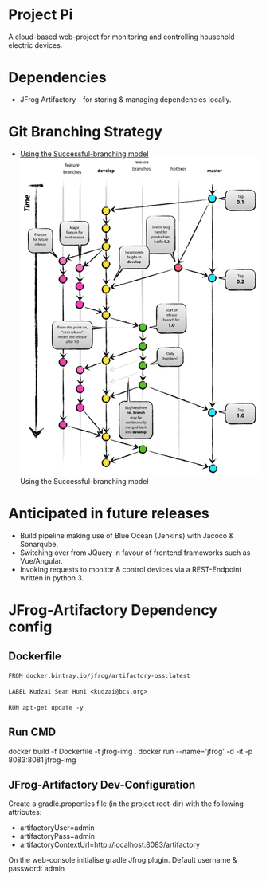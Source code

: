# Project Pi
A cloud-based web-project for monitoring and controlling household electric devices. 

# Dependencies
- JFrog Artifactory - for storing & managing dependencies locally.


# Git Branching Strategy
- [Using the Successful-branching model](http://nvie.com/posts/a-successful-git-branching-model/)
![Successful Git Branching Model](https://raw.githubusercontent.com/sean-huni/pi/dev/git_model.png "Git Branching Model")
Using the Successful-branching model

# Anticipated in future releases
- Build pipeline making use of Blue Ocean (Jenkins) with Jacoco & Sonarqube.
- Switching over from JQuery in favour of frontend frameworks such as Vue/Angular.
- Invoking requests to monitor & control devices via a REST-Endpoint written in python 3.

# JFrog-Artifactory Dependency config
## Dockerfile
    FROM docker.bintray.io/jfrog/artifactory-oss:latest
    
    LABEL Kudzai Sean Huni <kudzai@bcs.org>
    
    RUN apt-get update -y

## Run CMD
docker build -f Dockerfile -t jfrog-img . docker run --name='jfrog' -d -it -p 8083:8081 jfrog-img

## JFrog-Artifactory Dev-Configuration
Create a gradle.properties file (in the project root-dir) with the following attributes:
- artifactoryUser=admin
- artifactoryPass=admin
- artifactoryContextUrl=http://localhost:8083/artifactory
  
On the web-console initialise gradle Jfrog plugin. Default username & password: admin